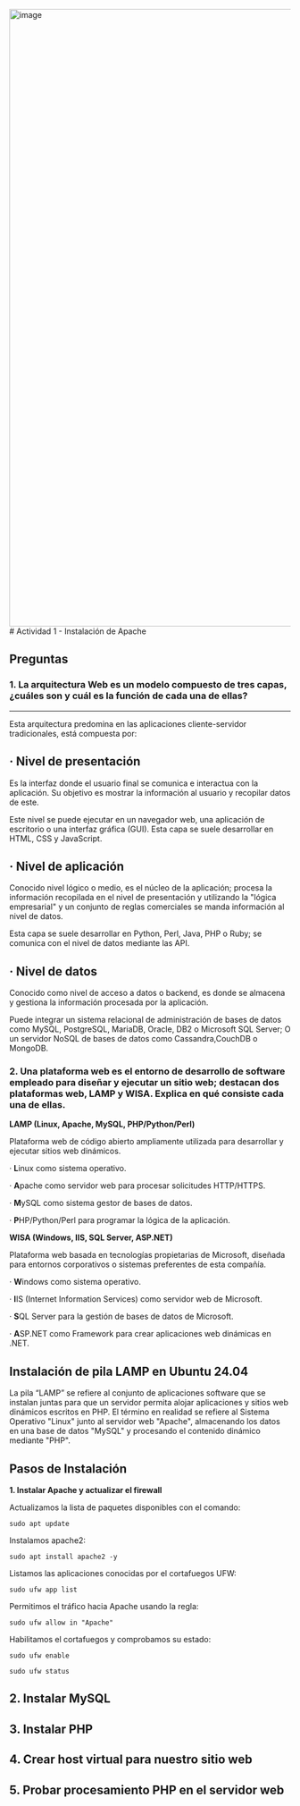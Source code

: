 <img width="1400" height="1105" alt="image" src="https://github.com/user-attachments/assets/25959558-87bc-47e3-83df-46b435e9c204" /># Actividad 1 - Instalación de Apache

## Preguntas

### 1. La arquitectura Web es un modelo compuesto de tres capas, ¿cuáles son y cuál es  la función de cada una de ellas?
---------------------------
Esta arquitectura predomina en las aplicaciones cliente-servidor tradicionales, está compuesta por:

· Nivel de presentación
---------------------------
Es la interfaz donde el usuario final se comunica e interactua con la aplicación. Su objetivo es mostrar la información al usuario y recopilar datos de este.

Este nivel se puede ejecutar en un navegador web, una aplicación de escritorio o una interfaz gráfica (GUI). Esta capa se suele desarrollar en HTML, CSS y JavaScript.

· Nivel de aplicación
---------------------------
Conocido nivel lógico o medio, es el núcleo de la aplicación; procesa la información recopilada en el nivel de presentación y utilizando la "lógica empresarial" y un conjunto de reglas comerciales se manda información al nivel de datos. 

Esta capa se suele desarrollar en Python, Perl, Java, PHP o Ruby; se comunica con el nivel de datos mediante las API.  

· Nivel de datos
---------------------------
Conocido como nivel de acceso a datos o backend, es donde se almacena y gestiona la información procesada por la aplicación. 

Puede integrar un sistema relacional de administración de bases de datos como MySQL, PostgreSQL, MariaDB, Oracle, DB2 o Microsoft SQL Server; O un servidor NoSQL de bases de datos como Cassandra,CouchDB o MongoDB.


### 2. Una plataforma web es el entorno de desarrollo de software empleado para  diseñar y ejecutar un sitio web; destacan dos plataformas web, LAMP y WISA. Explica en qué consiste cada una de ellas.

**LAMP (Linux, Apache, MySQL, PHP/Python/Perl)**

Plataforma web de código abierto ampliamente utilizada para desarrollar y ejecutar sitios web dinámicos.

· **L**inux como sistema operativo.

· **A**pache como servidor web para procesar solicitudes HTTP/HTTPS.

· **M**ySQL como sistema gestor de bases de datos.

· **P**HP/Python/Perl para programar la lógica de la aplicación.

**WISA (Windows, IIS, SQL Server, ASP.NET)**

Plataforma web basada en tecnologías propietarias de Microsoft, diseñada para entornos corporativos o sistemas preferentes de esta compañía.

· **W**indows como sistema operativo.

· **I**IS (Internet Information Services) como servidor web de Microsoft.

· **S**QL Server para la gestión de bases de datos de Microsoft.

· **A**SP.NET como Framework para crear aplicaciones web dinámicas en .NET.


## Instalación de pila LAMP en Ubuntu 24.04
La pila “LAMP” se refiere al conjunto de aplicaciones software que se instalan juntas para que un servidor permita alojar aplicaciones y sitios web dinámicos escritos en PHP. 
El término en realidad se refiere al Sistema Operativo "Linux" junto al servidor web "Apache", almacenando los datos en una base de datos "MySQL" y procesando el contenido dinámico mediante "PHP".

## Pasos de Instalación
**1. Instalar Apache y actualizar el firewall**  

Actualizamos la lista de paquetes disponibles con el comando:
```
sudo apt update
```
Instalamos apache2:
```
sudo apt install apache2 -y
```
Listamos las aplicaciones conocidas por el cortafuegos UFW:
```
sudo ufw app list
```
Permitimos el tráfico hacia Apache usando la regla:
```
sudo ufw allow in "Apache"
```
Habilitamos el cortafuegos y comprobamos su estado:
```
sudo ufw enable
```
```
sudo ufw status
```

**2. Instalar MySQL**  
   ----------------------------------------------
**3. Instalar PHP**  
   -------------------------------------------

**4. Crear host virtual para nuestro sitio web**
   ---------------------------------------

**5. Probar procesamiento PHP en el servidor web**
   -------------------------------
